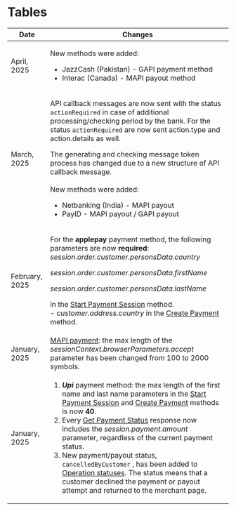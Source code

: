 # Tables


<table><thead><tr><th>Date</th><th>Changes</th></tr></thead><tbody><tr><td>April, 2025</td><td><p>New methods were added:</p><ul><li>JazzCash (Pakistan) - GAPI payment method</li><li>Interac (Canada) - MAPI payout method</li></ul></td></tr><tr><td>March, 2025</td><td><p>API callback messages are now sent with the status <code>actionRequired</code> in case of additional processing/checking period by the bank. For the status <code>actionRequired</code> are now sent action.type and action.details as well. </p><p></p><p>The generating and checking message token process has changed due to a new structure of API callback message.<br><br>New methods were added:</p><ul><li>Netbanking (India) - MAPI payout</li><li>PayID - MAPI payout / GAPI payout</li></ul></td></tr><tr><td>February, 2025</td><td><p>For the <strong>applepay</strong> payment method, the following parameters are now <strong>required</strong>:<br><em>session.order.customer.personsData.country</em></p><p><em>session.order.customer.personsData.firstName</em></p><p><em>session.order.customer.personsData.lastName</em></p><p>in the <a href="./#openapispecification-facade-startpaymentsession">Start Payment Session</a> method.<br>- <em>customer.address.country</em> in the <a href="./#create-payment">Create Payment</a> method.</p></td></tr><tr><td>January, 2025</td><td><a href="./#create-payment">MAPI payment</a>: the max length of the <em>sessionContext.browserParameters.accept</em> parameter has been changed from 100 to 2000 symbols.</td></tr><tr><td>January, 2025</td><td><ol><li><em><strong>Upi</strong></em> payment method: the max length of the first name and last name parameters in the <a href="./#openapispecification-facade-startpaymentsession">Start Payment Session</a> and <a href="./#create-payment">Create Payment</a> methods is now <strong>40</strong>.</li><li>Every <a href="./#openapispecification-facade-getstatus">Get Payment Status</a> response now includes the <em>session.payment.amount</em> parameter, regardless of the current payment status.</li><li>New payment/payout status, <code>cancelledByCustomer</code> , has been added to <a href="./#openapispecification-facade-operationstatuses">Operation statuses</a>. The status means that a customer declined the payment or payout attempt and returned to the merchant page.</li></ol></td></tr></tbody></table>
